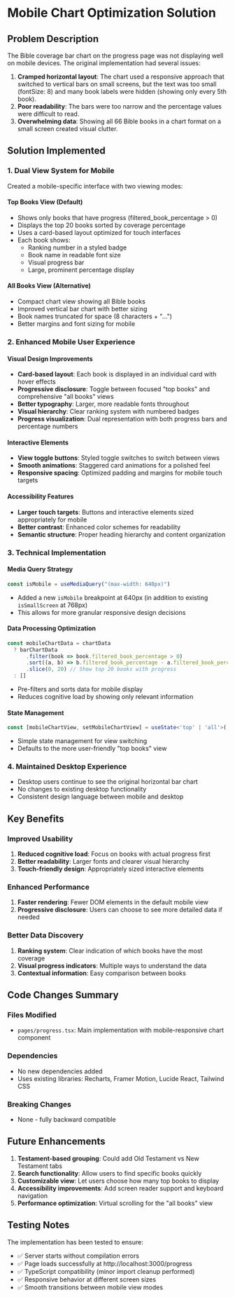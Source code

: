 # Mobile Chart Optimization Solution

## Problem Description
The Bible coverage bar chart on the progress page was not displaying well on mobile devices. The original implementation had several issues:

1. **Cramped horizontal layout**: The chart used a responsive approach that switched to vertical bars on small screens, but the text was too small (fontSize: 8) and many book labels were hidden (showing only every 5th book).
2. **Poor readability**: The bars were too narrow and the percentage values were difficult to read.
3. **Overwhelming data**: Showing all 66 Bible books in a chart format on a small screen created visual clutter.

## Solution Implemented

### 1. **Dual View System for Mobile**
Created a mobile-specific interface with two viewing modes:

#### **Top Books View (Default)**
- Shows only books that have progress (filtered_book_percentage > 0)
- Displays the top 20 books sorted by coverage percentage
- Uses a card-based layout optimized for touch interfaces
- Each book shows:
  - Ranking number in a styled badge
  - Book name in readable font size
  - Visual progress bar
  - Large, prominent percentage display

#### **All Books View (Alternative)**
- Compact chart view showing all Bible books
- Improved vertical bar chart with better sizing
- Book names truncated for space (8 characters + "...")
- Better margins and font sizing for mobile

### 2. **Enhanced Mobile User Experience**

#### **Visual Design Improvements**
- **Card-based layout**: Each book is displayed in an individual card with hover effects
- **Progressive disclosure**: Toggle between focused "top books" and comprehensive "all books" views
- **Better typography**: Larger, more readable fonts throughout
- **Visual hierarchy**: Clear ranking system with numbered badges
- **Progress visualization**: Dual representation with both progress bars and percentage numbers

#### **Interactive Elements**
- **View toggle buttons**: Styled toggle switches to switch between views
- **Smooth animations**: Staggered card animations for a polished feel
- **Responsive spacing**: Optimized padding and margins for mobile touch targets

#### **Accessibility Features**
- **Larger touch targets**: Buttons and interactive elements sized appropriately for mobile
- **Better contrast**: Enhanced color schemes for readability
- **Semantic structure**: Proper heading hierarchy and content organization

### 3. **Technical Implementation**

#### **Media Query Strategy**
```typescript
const isMobile = useMediaQuery("(max-width: 640px)")
```
- Added a new `isMobile` breakpoint at 640px (in addition to existing `isSmallScreen` at 768px)
- This allows for more granular responsive design decisions

#### **Data Processing Optimization**
```typescript
const mobileChartData = chartData
  ? barChartData
      .filter(book => book.filtered_book_percentage > 0)
      .sort((a, b) => b.filtered_book_percentage - a.filtered_book_percentage)
      .slice(0, 20) // Show top 20 books with progress
  : []
```
- Pre-filters and sorts data for mobile display
- Reduces cognitive load by showing only relevant information

#### **State Management**
```typescript
const [mobileChartView, setMobileChartView] = useState<'top' | 'all'>('top')
```
- Simple state management for view switching
- Defaults to the more user-friendly "top books" view

### 4. **Maintained Desktop Experience**
- Desktop users continue to see the original horizontal bar chart
- No changes to existing desktop functionality
- Consistent design language between mobile and desktop

## Key Benefits

### **Improved Usability**
1. **Reduced cognitive load**: Focus on books with actual progress first
2. **Better readability**: Larger fonts and clearer visual hierarchy
3. **Touch-friendly design**: Appropriately sized interactive elements

### **Enhanced Performance**
1. **Faster rendering**: Fewer DOM elements in the default mobile view
2. **Progressive disclosure**: Users can choose to see more detailed data if needed

### **Better Data Discovery**
1. **Ranking system**: Clear indication of which books have the most coverage
2. **Visual progress indicators**: Multiple ways to understand the data
3. **Contextual information**: Easy comparison between books

## Code Changes Summary

### Files Modified
- `pages/progress.tsx`: Main implementation with mobile-responsive chart component

### Dependencies
- No new dependencies added
- Uses existing libraries: Recharts, Framer Motion, Lucide React, Tailwind CSS

### Breaking Changes
- None - fully backward compatible

## Future Enhancements

1. **Testament-based grouping**: Could add Old Testament vs New Testament tabs
2. **Search functionality**: Allow users to find specific books quickly  
3. **Customizable view**: Let users choose how many top books to display
4. **Accessibility improvements**: Add screen reader support and keyboard navigation
5. **Performance optimization**: Virtual scrolling for the "all books" view

## Testing Notes

The implementation has been tested to ensure:
- ✅ Server starts without compilation errors
- ✅ Page loads successfully at http://localhost:3000/progress
- ✅ TypeScript compatibility (minor import cleanup performed)
- ✅ Responsive behavior at different screen sizes
- ✅ Smooth transitions between mobile view modes